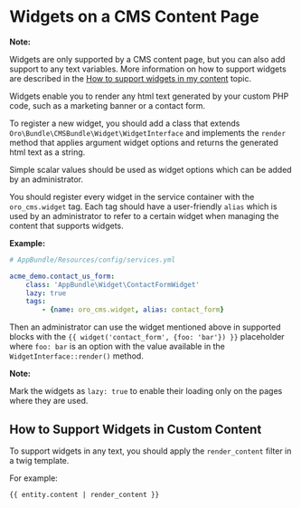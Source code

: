 # Widgets on a CMS Content Page

**Note:**

Widgets are only supported by a CMS content page, but you can also add support to any text variables. More information on how to support widgets are described in the [How to support widgets in my content](#how-to-support-widgets-in-custom-content) topic.
 
Widgets enable you to render any html text generated by your custom PHP code, such as a marketing banner or a contact form.

To register a new widget, you should add a class that extends `Oro\Bundle\CMSBundle\Widget\WidgetInterface` 
and implements the `render` method that applies argument widget options and returns the generated html text as a string. 

Simple scalar values should be used as widget options which can be added by an administrator.  

You should register every widget in the service container with the `oro_cms.widget` tag. Each tag should have a user-friendly `alias` which is used by an administrator to refer to a certain widget when managing the content that supports widgets.
 
**Example:**

 ````yml
 # AppBundle/Resources/config/services.yml
 
 acme_demo.contact_us_form:
     class: 'AppBundle\Widget\ContactFormWidget'
     lazy: true
     tags:
         - {name: oro_cms.widget, alias: contact_form}
 ````
 
Then an administrator can use the widget mentioned above in supported blocks with the `{{ widget('contact_form', {foo: 'bar'}) }}` placeholder where `foo: bar` is an option with the value available in the `WidgetInterface::render()` method.

**Note:**

Mark the widgets as `lazy: true` to enable their loading only on the pages where they are used.

## How to Support Widgets in Custom Content

To support widgets in any text, you should apply the `render_content` filter in a twig template.
 
 For example:
 
  ````twig
  {{ entity.content | render_content }}
  ````
